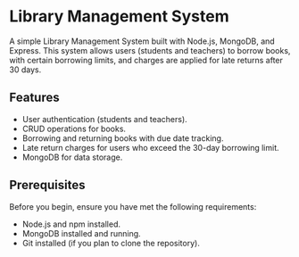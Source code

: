 # Library Management System

A simple Library Management System built with Node.js, MongoDB, and Express. This system allows users (students and teachers) to borrow books, with certain borrowing limits, and charges are applied for late returns after 30 days.

## Features

- User authentication (students and teachers).
- CRUD operations for books.
- Borrowing and returning books with due date tracking.
- Late return charges for users who exceed the 30-day borrowing limit.
- MongoDB for data storage.

## Prerequisites

Before you begin, ensure you have met the following requirements:

- Node.js and npm installed.
- MongoDB installed and running.
- Git installed (if you plan to clone the repository).
